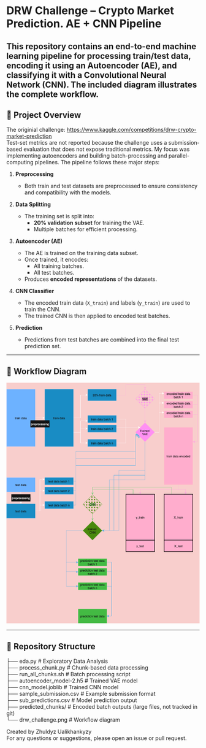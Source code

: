 # DRW Challenge – Crypto Market Prediction. AE + CNN Pipeline

This repository contains an end-to-end machine learning pipeline for processing train/test data, encoding it using an Autoencoder (AE), and classifying it with a Convolutional Neural Network (CNN). The included diagram illustrates the complete workflow.
---

## 📌 Project Overview

The originial challenge: https://www.kaggle.com/competitions/drw-crypto-market-prediction  
Test-set metrics are not reported because the challenge uses a submission-based evaluation that does not expose traditional metrics. My focus was implementing autoencoders and building batch-processing and parallel-computing pipelines.
The pipeline follows these major steps:

1. **Preprocessing**
   - Both train and test datasets are preprocessed to ensure consistency and compatibility with the models.

2. **Data Splitting**
   - The training set is split into:
     - **20% validation subset** for training the VAE.
     - Multiple batches for efficient processing.

3. **Autoencoder (AE)**
   - The AE is trained on the training data subset.
   - Once trained, it encodes:
     - All training batches.
     - All test batches.
   - Produces **encoded representations** of the datasets.

4. **CNN Classifier**
   - The encoded train data (`X_train`) and labels (`y_train`) are used to train the CNN.
   - The trained CNN is then applied to encoded test batches.

5. **Prediction**
   - Predictions from test batches are combined into the final test prediction set.

---

## 🔄 Workflow Diagram

![Pipeline Diagram](drw_challenge.png)

---

## 📂 Repository Structure
├── eda.py # Exploratory Data Analysis  
├── process_chunk.py # Chunk-based data processing  
├── run_all_chunks.sh # Batch processing script  
├── autoencoder_model-2.h5 # Trained VAE model  
├── cnn_model.joblib # Trained CNN model  
├── sample_submission.csv # Example submission format  
├── sub_predictions.csv # Model prediction output  
├── predicted_chunks/ # Encoded batch outputs (large files, not tracked in git)  
└── drw_challenge.png # Workflow diagram  

Created by Zhuldyz Ualikhankyzy  
For any questions or suggestions, please open an issue or pull request.

